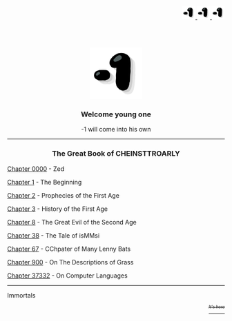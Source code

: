 

<p align="right">
  <a href="https://jonnygamer.github.com/obey-1">
    <img alt="Awesome" src="/Images/TheOne.png" height="30">
  </a>
    <a href="https://jonnygamer.github.com/obey-1">
    <img alt="Awesome" src="/Images/TheOne.png" height="30">
  </a>
    <a href="https://jonnygamer.github.com/obey-1">
    <img alt="Awesome" src="/Images/TheOne.png" height="30">
  </a>
</p>

<br><br>

<p align="center">
  <a href="https://jonnygamer.github.com/obey-1">
    <img alt="Awesome" src="/Images/TheOne.png" width="120" height="120">
  </a>
</p>
<h3 align="center">Welcome young one</h3>
<p align="center">-1 will come into his own</p>

---
<h3 align="center">The Great Book of CHEINSTTROARLY</h3>

[Chapter 0000](https://jonnygamer.github.io/Chapters/Chapter0000) - Zed

[Chapter 1](https://jonnygamer.github.io/Chapters/Chapter1) - The Beginning

[Chapter 2](https://jonnygamer.github.io/Chapters/Chapter2) - Prophecies of the First Age

[Chapter 3](https://jonnygamer.github.io/Chapters/Chapter3) - History of the First Age

[Chapter 8](https://jonnygamer.github.io/Chapters/Chapter8) - The Great Evil of the Second Age

[Chapter 38](https://jonnygamer.github.io/Chapters/Chapter38) - The Tale of isMMsi

[Chapter 67](https://jonnygamer.github.io/Chapters/Chapter67) - CChpater of Many Lenny Bats

[Chapter 900](https://jonnygamer.github.io/Chapters/Chapter900) - On The Descriptions of Grass

[Chapter 37332](https://jonnygamer.github.io/Chapters/Chapter37332) - On Computer Languages

---

Immortals
[<p align="right"><sup><sup><s><i>It's here</i></s></sup></sup></p>](https://jonnygamer.github.io/blogface)
